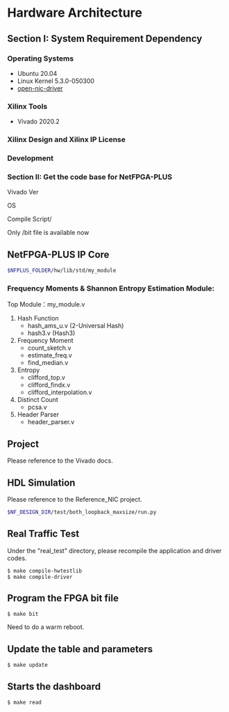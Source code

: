 # **Hardware Architecture**

## **Section I: System Requirement Dependency**
### Operating Systems
* Ubuntu 20.04 
* Linux Kernel 5.3.0-050300
* [open-nic-driver](<http://example.com/Hello World.html> "Title")

### Xilinx Tools
* Vivado 2020.2

### Xilinx Design and Xilinx IP License

### Development

### Section II: Get the code base for NetFPGA-PLUS

Vivado Ver


OS

Compile Script/

Only /bit file is available now

## NetFPGA-PLUS IP Core 
```sh
$NFPLUS_FOLDER/hw/lib/std/my_module
```
### Frequency Moments & Shannon Entropy Estimation Module:
Top Module：my_module.v
1. Hash Function
    * hash_ams_u.v (2-Universal Hash)
    * hash3.v (Hash3)
2. Frequency Moment
    * count_sketch.v
    * estimate_freq.v
    * find_median.v
3. Entropy
    * clifford_top.v
    * clifford_findx.v
    * clifford_interpolation.v
4. Distinct Count
    * pcsa.v
5. Header Parser
    * header_parser.v


## Project
Please reference to the Vivado docs.

## HDL Simulation
Please reference to the Reference_NIC project.
```sh
$NF_DESIGN_DIR/test/both_loopback_maxsize/run.py
```

## Real Traffic Test
Under the "real_test" directory, please recompile the application and driver codes.

```shell
$ make compile-hwtestlib
$ make compile-driver
```
## Program the FPGA bit file
```shell
$ make bit
```
Need to do a warm reboot.

## Update the table and parameters
```shell
$ make update
```
## Starts the dashboard 
```shell
$ make read
```
